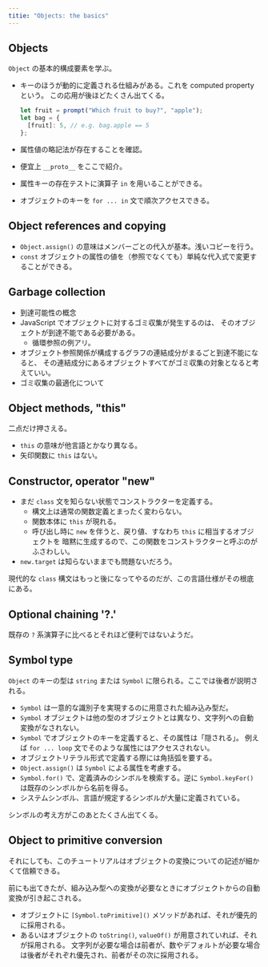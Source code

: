 ```yaml
---
titie: "Objects: the basics"
---
```


## Objects

`Object` の基本的構成要素を学ぶ。

* キーのほうが動的に定義される仕組みがある。これを computed property という。
  この応用が後ほどたくさん出てくる。

  ```javascript
  let fruit = prompt("Which fruit to buy?", "apple");
  let bag = {
    [fruit]: 5, // e.g. bag.apple == 5
  };
  ```

* 属性値の略記法が存在することを確認。
* 便宜上 `__proto__` をここで紹介。
* 属性キーの存在テストに演算子 `in` を用いることができる。
* オブジェクトのキーを `for ... in` 文で順次アクセスできる。

## Object references and copying

* `Object.assign()` の意味はメンバーごとの代入が基本。浅いコピーを行う。
* `const` オブジェクトの属性の値を（参照でなくても）単純な代入式で変更することができる。

## Garbage collection

* 到達可能性の概念
* JavaScript でオブジェクトに対するゴミ収集が発生するのは、
  そのオブジェクトが到達不能である必要がある。
  * 循環参照の例アリ。
* オブジェクト参照関係が構成するグラフの連結成分がまるごと到達不能になると、
  その連結成分にあるオブジェクトすべてがゴミ収集の対象となると考えていい。
* ゴミ収集の最適化について

## Object methods, "this"

二点だけ押さえる。

* `this` の意味が他言語とかなり異なる。
* 矢印関数に `this` はない。

## Constructor, operator "new"

* まだ `class` 文を知らない状態でコンストラクターを定義する。
  * 構文上は通常の関数定義とまったく変わらない。
  * 関数本体に `this` が現れる。
  * 呼び出し時に `new` を伴うと、戻り値、すなわち `this` に相当するオブジェクトを
    暗黙に生成するので、この関数をコンストラクターと呼ぶのがふさわしい。
* `new.target` は知らないままでも問題ないだろう。

現代的な `class` 構文はもっと後になってやるのだが、この言語仕様がその根底にある。

## Optional chaining '?.'

既存の `?` 系演算子に比べるとそれほど便利ではないようだ。

## Symbol type

`Object` のキーの型は `string` または `Symbol` に限られる。ここでは後者が説明される。

* `Symbol` は一意的な識別子を実現するのに用意された組み込み型だ。
* `Symbol` オブジェクトは他の型のオブジェクトとは異なり、文字列への自動変換がなされない。
* `Symbol` でオブジェクトのキーを定義すると、その属性は「隠される」。
  例えば `for ... loop` 文でそのような属性にはアクセスされない。
* オブジェクトリテラル形式で定義する際には角括弧を要する。
* `Object.assign()` は `Symbol` による属性を考慮する。
* `Symbol.for()` で、定義済みのシンボルを検索する。逆に
  `Symbol.keyFor()` は既存のシンボルから名前を得る。
* システムシンボル、言語が規定するシンボルが大量に定義されている。

シンボルの考え方がこのあとたくさん出てくる。

## Object to primitive conversion

それにしても、このチュートリアルはオブジェクトの変換についての記述が細かくて信頼できる。

前にも出てきたが、組み込み型への変換が必要なときにオブジェクトからの自動変換が引き起こされる。

* オブジェクトに `[Symbol.toPrimitive]()` メソッドがあれば、それが優先的に採用される。
* あるいはオブジェクトの `toString()`, `valueOf()` が用意されていれば、それが採用される。
  文字列が必要な場合は前者が、数やデフォルトが必要な場合は後者がそれぞれ優先され、前者がその次に採用される。
